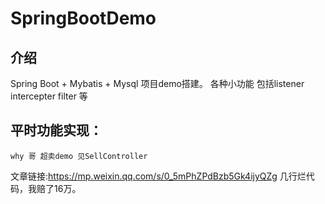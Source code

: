 # SpringBootDemo

## 介绍
Spring Boot + Mybatis + Mysql 项目demo搭建。
各种小功能 包括listener intercepter filter 等
## 平时功能实现：
    why 哥 超卖demo 见SellController
文章链接:https://mp.weixin.qq.com/s/0_5mPhZPdBzb5Gk4ijyQZg
几行烂代码，我赔了16万。